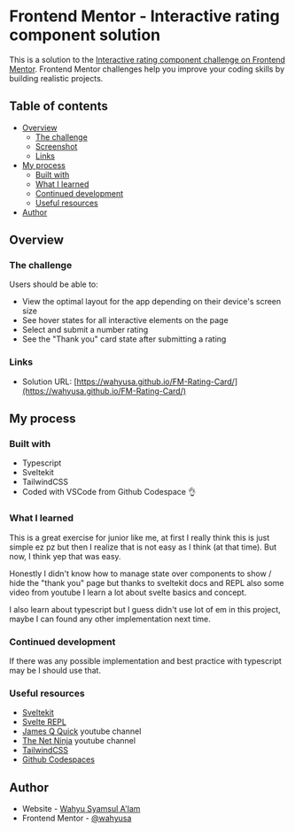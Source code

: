 # Frontend Mentor - Interactive rating component solution

This is a solution to the [Interactive rating component challenge on Frontend Mentor](https://www.frontendmentor.io/challenges/interactive-rating-component-koxpeBUmI). Frontend Mentor challenges help you improve your coding skills by building realistic projects.

## Table of contents

- [Overview](#overview)
  - [The challenge](#the-challenge)
  - [Screenshot](#screenshot)
  - [Links](#links)
- [My process](#my-process)
  - [Built with](#built-with)
  - [What I learned](#what-i-learned)
  - [Continued development](#continued-development)
  - [Useful resources](#useful-resources)
- [Author](#author)

## Overview

### The challenge

Users should be able to:

- View the optimal layout for the app depending on their device's screen size
- See hover states for all interactive elements on the page
- Select and submit a number rating
- See the "Thank you" card state after submitting a rating

### Links

- Solution URL: [https://wahyusa.github.io/FM-Rating-Card/](https://wahyusa.github.io/FM-Rating-Card/)

## My process

### Built with

- Typescript
- Sveltekit
- TailwindCSS
- Coded with VSCode from Github Codespace 👌

### What I learned

This is a great exercise for junior like me, at first I really think this is just simple ez pz but then I realize that is not easy as I think (at that time). But now, I think yep that was easy.

Honestly I didn't know how to manage state over components to show / hide the "thank you" page but thanks to sveltekit docs and REPL also some video from youtube I learn a lot about svelte basics and concept.

I also learn about typescript but I guess didn't use lot of em in this project, maybe I can found any other implementation next time.

### Continued development

If there was any possible implementation and best practice with typescript may be I should use that.

### Useful resources

- [Sveltekit](https://kit.svelte.dev/)
- [Svelte REPL](https://svelte.dev/repl/)
- [James Q Quick](https://www.youtube.com/channel/UC-T8W79DN6PBnzomelvqJYw) youtube channel
- [The Net Ninja](https://www.youtube.com/channel/UCW5YeuERMmlnqo4oq8vwUpg) youtube channel
- [TailwindCSS](https://tailwindcss.com/)
- [Github Codespaces](https://github.com/features/codespaces)

## Author

- Website - [Wahyu Syamsul A'lam](https://sabar.my.id)
- Frontend Mentor - [@wahyusa](https://www.frontendmentor.io/profile/yourusername)
